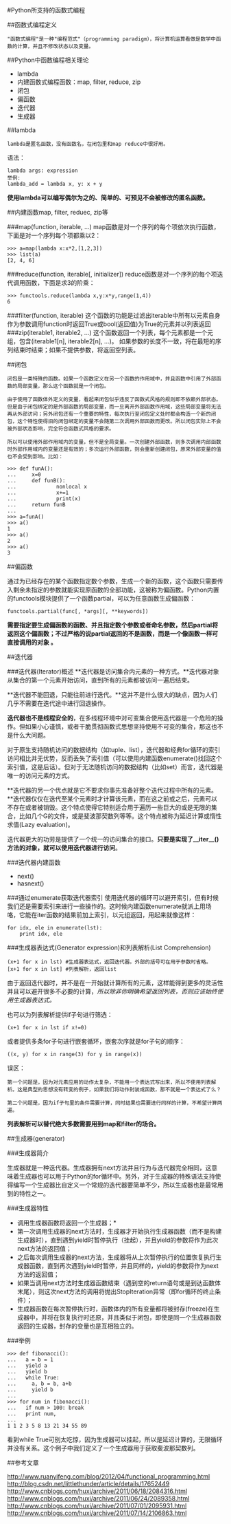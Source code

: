 #Python所支持的函数式编程

##函数式编程定义

	"函数式编程"是一种"编程范式"（programming paradigm），将计算机运算看做是数学中函数的计算，并且不修改状态以及变量。
	
##Python中函数编程相关理论

* lambda
* 内建函数式编程函数：map, filter, reduce, zip
* 闭包
* 偏函数
* 迭代器
* 生成器	


##lambda
	
	lambda是匿名函数，没有函数名，在闭包里和map reduce中很好用。
		
语法：

	lambda args: expression
	举例:
	lambda_add = lambda x, y: x + y		
**使用lambda可以编写偶尔为之的、简单的、可预见不会被修改的匿名函数。**


##内建函数map, filter, reduec, zip等

###map(function, iterable, ...) 
map函数是对一个序列的每个项依次执行函数，下面是对一个序列每个项都乘以2：

	>>> a=map(lambda x:x*2,[1,2,3])  
	>>> list(a)  
	[2, 4, 6]  
	
###reduce(function, iterable[, initializer]) 
reduce函数是对一个序列的每个项迭代调用函数，下面是求3的阶乘：

	>>> functools.reduce(lambda x,y:x*y,range(1,4))  
	6  

###filter(function, iterable) 
这个函数的功能是过滤出iterable中所有以元素自身作为参数调用function时返回True或bool(返回值)为True的元素并以列表返回	
###zip(iterable1, iterable2, ...) 
这个函数返回一个列表，每个元素都是一个元组，包含(iterable1[n], iterable2[n], ...)。 如果参数的长度不一致，将在最短的序列结束时结束；如果不提供参数，将返回空列表。


##闭包

	闭包是一类特殊的函数。如果一个函数定义在另一个函数的作用域中，并且函数中引用了外部函数的局部变量，那么这个函数就是一个闭包。
	
	由于使用了函数体外定义的变量，看起来闭包似乎违反了函数式风格的规则即不依赖外部状态。但是由于闭包绑定的是外部函数的局部变量，而一旦离开外部函数作用域，这些局部变量将无法再从外部访问；另外闭包还有一个重要的特性，每次执行至闭包定义处时都会构造一个新的闭包，这个特性使得旧的闭包绑定的变量不会随第二次调用外部函数而更改。所以闭包实际上不会被外部状态影响，完全符合函数式风格的要求。	
	
	所以可以使用外部作用域内的变量，但不是全局变量。一次创建外部函数，则多次调用内部函数时外部作用域内的变量还是有效的；多次运行外部函数，则会重新创建闭包，原来外部变量的值也不会受到影响。比如：
	
	>>> def funA():  
	...     x=0  
	...     def funB():  
	...             nonlocal x  
	...             x+=1  
	...             print(x)  
	...     return funB  
	...   
	>>> a=funA()  
	>>> a()  
	1  
	>>> a()  
	2  
	>>> a()  
	3  

##偏函数

通过为已经存在的某个函数指定数个参数，生成一个新的函数，这个函数只需要传入剩余未指定的参数就能实现原函数的全部功能，这被称为偏函数。Python内置的functools模块提供了一个函数partial，可以为任意函数生成偏函数：

	functools.partial(func[, *args][, **keywords])
	
**需要指定要生成偏函数的函数、并且指定数个参数或者命名参数，然后partial将返回这个偏函数；不过严格的说partial返回的不是函数，而是一个像函数一样可直接调用的对象	。**	


##迭代器

###迭代器(Iterator)概述
**迭代器是访问集合内元素的一种方式。**迭代器对象从集合的第一个元素开始访问，直到所有的元素都被访问一遍后结束。

**迭代器不能回退，只能往前进行迭代。**这并不是什么很大的缺点，因为人们几乎不需要在迭代途中进行回退操作。

**迭代器也不是线程安全的**，在多线程环境中对可变集合使用迭代器是一个危险的操作。但如果小心谨慎，或者干脆贯彻函数式思想坚持使用不可变的集合，那这也不是什么大问题。

对于原生支持随机访问的数据结构（如tuple、list），迭代器和经典for循环的索引访问相比并无优势，反而丢失了索引值（可以使用内建函数enumerate()找回这个索引值，这是后话）。但对于无法随机访问的数据结构（比如set）而言，迭代器是唯一的访问元素的方式。

**迭代器的另一个优点就是它不要求你事先准备好整个迭代过程中所有的元素。**迭代器仅仅在迭代至某个元素时才计算该元素，而在这之前或之后，元素可以不存在或者被销毁。这个特点使得它特别适合用于遍历一些巨大的或是无限的集合，比如几个G的文件，或是斐波那契数列等等。这个特点被称为延迟计算或惰性求值(Lazy evaluation)。

迭代器更大的功劳是提供了一个统一的访问集合的接口。**只要是实现了\_\_iter\_\_()方法的对象，就可以使用迭代器进行访问**。

###迭代器内建函数

* next()
* hasnext()


###通过enumerate获取迭代器索引
使用迭代器的循环可以避开索引，但有时候我们还是需要索引来进行一些操作的。这时候内建函数enumerate就派上用场咯，它能在iter函数的结果前加上索引，以元组返回，用起来就像这样：

	for idx, ele in enumerate(lst):
  		print idx, ele
  		
  		

###生成器表达式(Generator expression)和列表解析(List Comprehension)

	(x+1 for x in lst) #生成器表达式，返回迭代器。外部的括号可在用于参数时省略。 
	[x+1 for x in lst] #列表解析，返回list

由于返回迭代器时，并不是在一开始就计算所有的元素，这样能得到更多的灵活性并且可以避开很多不必要的计算，*所以除非你明确希望返回列表，否则应该始终使用生成器表达式。*

也可以为列表解析提供if子句进行筛选：
	
	(x+1 for x in lst if x!=0)
或者提供多条for子句进行嵌套循环，嵌套次序就是for子句的顺序：

	((x, y) for x in range(3) for y in range(x))

误区：

	第一个问题是，因为对元素应用的动作太复杂，不能用一个表达式写出来，所以不使用列表解析。这是典型的思想没有转变的例子，如果我们将动作封装成函数，那不就是一个表达式了么？
	
	第二个问题是，因为if子句里的条件需要计算，同时结果也需要进行同样的计算，不希望计算两遍。
	
**列表解析可以替代绝大多数需要用到map和filter的场合。**	

##生成器(generator)

###生成器简介

生成器就是一种迭代器。生成器拥有next方法并且行为与迭代器完全相同，这意味着生成器也可以用于Python的for循环中。另外，对于生成器的特殊语法支持使得编写一个生成器比自定义一个常规的迭代器要简单不少，所以生成器也是最常用到的特性之一。

###生成器特性

* 调用生成器函数将返回一个生成器；* 
* 第一次调用生成器的next方法时，生成器才开始执行生成器函数（而不是构建生成器时），直到遇到yield时暂停执行（挂起），并且yield的参数将作为此次next方法的返回值；
* 之后每次调用生成器的next方法，生成器将从上次暂停执行的位置恢复执行生成器函数，直到再次遇到yield时暂停，并且同样的，yield的参数将作为next方法的返回值；
* 如果当调用next方法时生成器函数结束（遇到空的return语句或是到达函数体末尾），则这次next方法的调用将抛出StopIteration异常（即for循环的终止条件）；
* 生成器函数在每次暂停执行时，函数体内的所有变量都将被封存(freeze)在生成器中，并将在恢复执行时还原，并且类似于闭包，即使是同一个生成器函数返回的生成器，封存的变量也是互相独立的。

###举例

	>>> def fibonacci():
	...   a = b = 1
	...   yield a
	...   yield b
	...   while True:
	...     a, b = b, a+b
	...     yield b
	...
	>>> for num in fibonacci():
	...   if num > 100: break
	...   print num,
	...
	1 1 2 3 5 8 13 21 34 55 89

看到while True可别太吃惊，因为生成器可以挂起，所以是延迟计算的，无限循环并没有关系。这个例子中我们定义了一个生成器用于获取斐波那契数列。


##参考文章

<http://www.ruanyifeng.com/blog/2012/04/functional_programming.html>
<http://blog.csdn.net/littlethunder/article/details/17652449>
<http://www.cnblogs.com/huxi/archive/2011/06/18/2084316.html>
<http://www.cnblogs.com/huxi/archive/2011/06/24/2089358.html>
<http://www.cnblogs.com/huxi/archive/2011/07/01/2095931.html>
<http://www.cnblogs.com/huxi/archive/2011/07/14/2106863.html>	